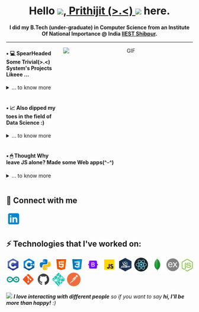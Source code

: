 
 <div align="center">
 
# 	Hello <img src="https://raw.githubusercontent.com/iampavangandhi/iampavangandhi/master/gifs/Hi.gif" width="30px">,<a href = "https://www.linkedin.com/in/prithijit-banerjee/"> Prithijit (>.<) </a>  <img src="https://media.giphy.com/media/WUlplcMpOCEmTGBtBW/giphy.gif" width="30"> here.


 <b>I did my B.Tech (under-graduate) in Computer Science from an Institute Of National Importance @ India [IIEST Shibpur](https://www.iiests.ac.in/).</b>

</div>
<hr>
<a target="_blank" align="center">
  <img align="right" top="500" height="300" width="350" alt="GIF" src="https://media.giphy.com/media/SWoSkN6DxTszqIKEqv/giphy.gif">
</a>



#### ▪️ 💻 SpearHeaded Some Trivial(>.<) System's Projects Likeee ... 

 <details>
 
<summary> ... to know more
 </summary>
 <br>

 <ol>  
  <li>Highly Available Distributed File Transfer System</li>
  <li>Intel 8085A Emulator with Dark Theme Retro Style UI</li>
  <li>Linux based Packet Sniffer</li>
  <li>Standard TFTP Server Client</li>
  <li>custom cli based file transfer app</li>
  <li>trivial shell</li>
  <li>one-to-one chatting app</li>
  <li>Arpping command clone</li>
 </ol>

**Tech Stack Used** - Written  in C/Cpp , Built using make , Distributed using deb packages
 
 #### <i>Heres the link to the above repos 👀:</i><br>
 
> <a href="https://github.com/pb-dot/Deb_Packages"> (Click here to view Debian Packages.) </a>
> 	&nbsp;	&nbsp;&nbsp;	&nbsp;&nbsp;	&nbsp; <a href="https://github.com/pb-dot/Socket_Programming"> (Click here to view Socket Prgramming Projects.)</a>
 </details>

<br>

#### ▪️ 📈 Also dipped my toes in the field of Data Science :) 

<details>
 
<summary> ... to know more
 </summary>
 <br>

**Tech Stack Used**- Python, openAi api , streamlit , keras , tensorflow , ANN , CNN , RNN , LSTM , NLP , transformers , vector databases , seaborn , matplotlib , pandas
 
   #### <i>These are some of my  ML projects 👀:</i><br>
 
> <a href="https://med-pb.streamlit.app"> (Click here to view med-pb.) </a>
> 	&nbsp;	&nbsp;&nbsp;	&nbsp;&nbsp;	&nbsp; <a href="https://pb-chatbot.streamlit.app"> (Click here to view web query.)</a>

 </details>

<br>

#### ▪️ 🖱 Thought Why leave JS alone? Made some Web apps(^-^)
<details>
  
<summary> ... to know more
 </summary>
<br>

**Tech Stack Used**- MERN , postman , deployed on netlify and huruko , jquery and bootstarp
 
  #### <i>These are my  few WEB-DEV projects 👀:</i><br>
 

> <a href="https://gaming-wizard.netlify.app"> (Click here to view G-zard.) </a>
> 	&nbsp;	&nbsp;&nbsp;	&nbsp;&nbsp;	&nbsp; <a href="https://prithijit-portfolio.netlify.app"> (Click here to view portfolio.)</a>
 	&nbsp;	&nbsp;&nbsp;	&nbsp;&nbsp;	&nbsp; <a href="https://one-stop-shop.cyclic.app"> (Click here to view OSS.)</a>
> <br>	
 
</details>


<br>
 
## 🤝 Connect with me
<p align = "justify">
 <a href = "https://www.linkedin.com/in/prithjit-banerjee/"><img src = "https://github.com/Sohoxic/Sohoxic/blob/main/assets/socials/Linkedin.png" height = 40 width = 40/></a>
</p>


## ⚡ Technologies that I've worked on:

<p align="justify">
 <img src="https://github.com/Sohoxic/Sohoxic/blob/main/assets/Tech%20stack/C.png" alt="c" height = 37, width = 37/>
 <img src="https://github.com/Sohoxic/Sohoxic/blob/main/assets/Tech%20stack/C%2B%2B.png" alt="c++" height = 37, width = 37/>
 <img src="https://github.com/Sohoxic/Sohoxic/blob/main/assets/Tech%20stack/Python.png" alt="python" height = 37, width = 37/>
 <img src="https://github.com/Sohoxic/Sohoxic/blob/main/assets/Tech%20stack/Html5.png" alt="html-5" height = 37, width = 37/>
 <img src="https://github.com/Sohoxic/Sohoxic/blob/main/assets/Tech%20stack/Css.png" alt="css" height = 37, width = 37/>
 <img src="https://github.com/Sohoxic/Sohoxic/blob/main/assets/Tech%20stack/bootstrap.png" alt="bootstrap" height = 37, width = 37/>
 <img src="https://github.com/Sohoxic/Sohoxic/blob/main/assets/Tech%20stack/Javascript.png" alt="js" height = 37, width = 37/>
 <img src="https://github.com/Sohoxic/Sohoxic/blob/main/assets/Tech%20stack/jquery.png" alt="jquery" height = 37, width = 37/>
 <img src="https://github.com/Sohoxic/Sohoxic/blob/main/assets/Tech%20stack/ReactJS.png" alt="reactjs" height = 37, width = 37/>
 <img src="https://github.com/Sohoxic/Sohoxic/blob/main/assets/Tech%20stack/MongoDB.png" alt="mongoDB" height = 36, width = 36/>
 <img src="https://github.com/Sohoxic/Sohoxic/blob/main/assets/Tech%20stack/expressjs.png" alt="expressjs" height = 36, width = 36/>
 <img src="https://github.com/Sohoxic/Sohoxic/blob/main/assets/Tech%20stack/NodeJS.png" alt="nodejs" height = 34, width = 30/>
 <img src="https://github.com/Sohoxic/Sohoxic/blob/main/assets/Tech%20stack/Arduino.png" alt="arduino" height = 37, width = 37/>
 <img src="https://github.com/Sohoxic/Sohoxic/blob/main/assets/Tech%20stack/Git.png" alt="git" height = 37, width = 37/>
 <img src="https://github.com/Sohoxic/Sohoxic/blob/main/assets/Tech%20stack/Github.png" alt="github" height = 37, width = 37/>
 <img src="https://github.com/Sohoxic/Sohoxic/blob/main/assets/Tech%20stack/netlify.svg" alt="netlify" height = 37, width = 37/>
<img src="https://github.com/Sohoxic/Sohoxic/blob/main/assets/Tech%20stack/postman.webp" alt="postman" height = 37, width = 37/>

 
 
 
 
   
 <img src="https://media.giphy.com/media/LnQjpWaON8nhr21vNW/giphy.gif" width="60"> <em><b>I love interacting with different people</b> so if you want to say <b>hi, I'll be more than happy!</b> :)</em>

